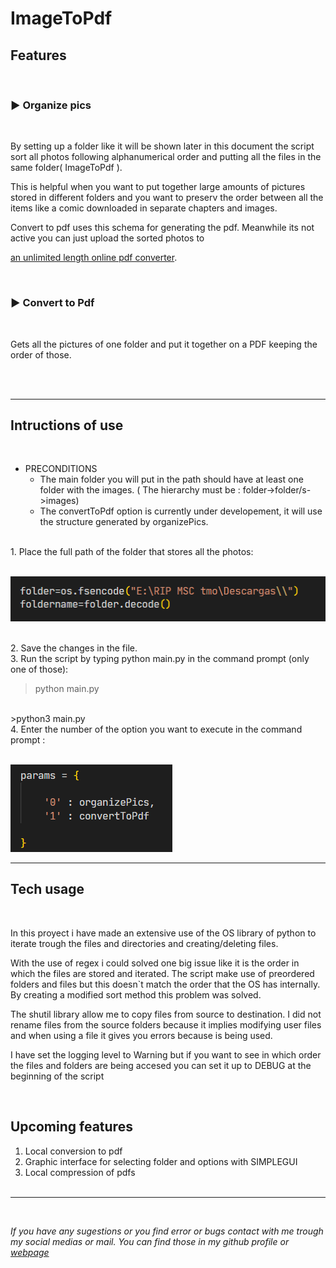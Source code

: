 # ImageToPdf

## Features
<br>

### ▶ Organize pics
<br>
<p>By setting up a folder like it will be shown later in this document the script sort all photos following alphanumerical order and putting
all the files in the same folder( ImageToPdf ).</p>
<p>This is helpful when you want to put together large amounts of pictures stored in different folders and you want to preserv the order between all the items like a comic downloaded in separate chapters and images.</p>
<p>Convert to pdf uses this schema for generating the pdf. Meanwhile its not active you can just upload the sorted photos to

<a href="https://tools.pdf24.org/es/png-a-pdf">an unlimited length online pdf converter</a>.</p>

<br>

### ▶ Convert to Pdf
<br>
<p>Gets all the pictures of one folder and put it together on a PDF keeping the order of those.</p>
</br>
</br>


<hr>

## Intructions of use
<br>

* PRECONDITIONS
    * The main folder you will put in the path should have at least one folder with the images. ( The hierarchy must be : folder->folder/s->images)
    * The convertToPdf option is currently under developement, it will use the structure generated by organizePics.  

<br>
1. Place the full path of the folder that stores all the photos:
<br><br>

![folder](/media/folder_change.png)

<br>
2. Save the changes in the file.

<br>
3. Run the script by typing python main.py in the command prompt (only one of those):

>python main.py
<br>
>python3 main.py

<br>
4. Enter the number of the option you want to execute in the command prompt :
<br><br>

![functions](/media/current_functions.png)
<hr>

## Tech usage
<br>

<p>In this proyect i have made an extensive use of the OS library of python to iterate trough the files and directories and creating/deleting files.</p>


<p>With the use of regex i could solved one big issue like it is the order in which the files are stored and iterated. The script make use
of preordered folders and files but this doesn`t match the order that the OS has internally. By creating a modified sort method this problem was solved.</p>

<p>The shutil library allow me to copy files from source to destination. I did not rename files from the source folders because it implies modifying user files and when using a file it gives you errors because is being used.</p>

<p>I have set the logging level to Warning but if you want to see in which order the files and folders are being accesed you can set it up to DEBUG at the beginning of the script</p>

<br>

## Upcoming features

1. Local conversion to pdf
2. Graphic interface for selecting folder and options with SIMPLEGUI
3. Local compression of pdfs
<br><br>
<hr><br>

*If you have any sugestions or you find error or bugs contact with me trough my social medias or mail. You can find those in my github profile or [webpage](https://antoniomrtz.github.io/Antonio-Martinez-Portafolio/)*
